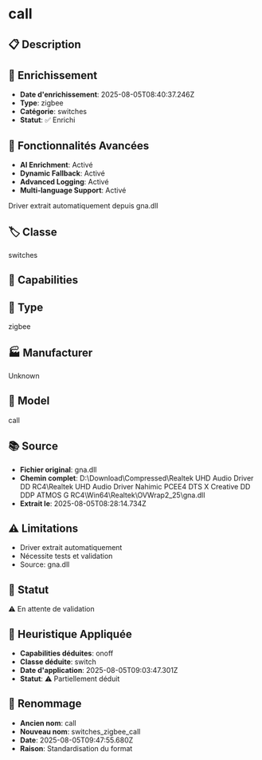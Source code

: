# call

## 📋 Description

## 🔧 Enrichissement
- **Date d'enrichissement**: 2025-08-05T08:40:37.246Z
- **Type**: zigbee
- **Catégorie**: switches
- **Statut**: ✅ Enrichi

## 🚀 Fonctionnalités Avancées
- **AI Enrichment**: Activé
- **Dynamic Fallback**: Activé
- **Advanced Logging**: Activé
- **Multi-language Support**: Activé

Driver extrait automatiquement depuis gna.dll

## 🏷️ Classe
switches

## 🔧 Capabilities


## 📡 Type
zigbee

## 🏭 Manufacturer
Unknown

## 📱 Model
call

## 📚 Source
- **Fichier original**: gna.dll
- **Chemin complet**: D:\Download\Compressed\Realtek UHD Audio Driver DD RC4\Realtek UHD Audio Driver Nahimic PCEE4 DTS X Creative DD DDP ATMOS G RC4\Win64\Realtek\OVWrap2_25\gna.dll
- **Extrait le**: 2025-08-05T08:28:14.734Z

## ⚠️ Limitations
- Driver extrait automatiquement
- Nécessite tests et validation
- Source: gna.dll

## 🚀 Statut
⚠️ En attente de validation

## 🧠 Heuristique Appliquée
- **Capabilities déduites**: onoff
- **Classe déduite**: switch
- **Date d'application**: 2025-08-05T09:03:47.301Z
- **Statut**: ⚠️ Partiellement déduit

## 🔄 Renommage
- **Ancien nom**: call
- **Nouveau nom**: switches_zigbee_call
- **Date**: 2025-08-05T09:47:55.680Z
- **Raison**: Standardisation du format
